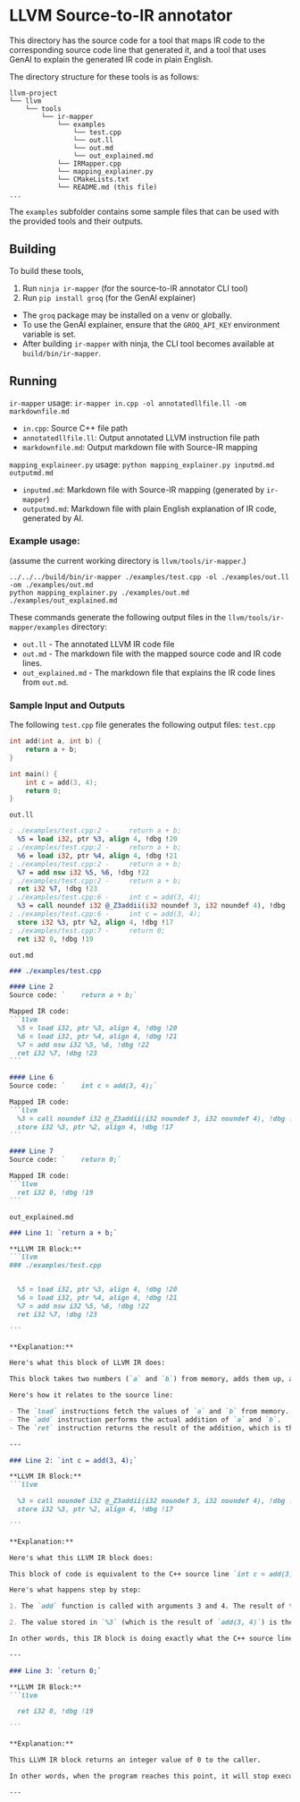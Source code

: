 # LLVM Source-to-IR annotator

This directory has the source code for a tool that maps IR code to the corresponding source code line that generated it, and a tool that uses GenAI to explain the generated IR code in plain English.

The directory structure for these tools is as follows:
```
llvm-project
└── llvm
    └── tools
        └── ir-mapper
            └── examples
                └── test.cpp
                └── out.ll
                └── out.md
                └── out_explained.md
            └── IRMapper.cpp
            └── mapping_explainer.py
            └── CMakeLists.txt
            └── README.md (this file)
...
```
The `examples` subfolder contains some sample files that can be used with the provided tools and their outputs.

## Building
To build these tools, 
1. Run `ninja ir-mapper` (for the source-to-IR annotator CLI tool)
2. Run `pip install groq` (for the GenAI explainer)
- The `groq` package may be installed on a venv or globally.
- To use the GenAI explainer, ensure that the `GROQ_API_KEY` environment variable is set.
- After building `ir-mapper` with ninja, the CLI tool becomes available at `build/bin/ir-mapper`.

## Running

`ir-mapper` usage: `ir-mapper in.cpp -ol annotatedllfile.ll -om markdownfile.md` 
- `in.cpp`: Source C++ file path
- `annotatedllfile.ll`: Output annotated LLVM instruction file path
- `markdownfile.md`: Output markdown file with Source-IR mapping

`mapping_explaineer.py` usage: `python mapping_explainer.py inputmd.md outputmd.md`
- `inputmd.md`: Markdown file with Source-IR mapping (generated by `ir-mapper`)
- `outputmd.md`: Markdown file with plain English explanation of IR code, generated by AI.

### Example usage: 
(assume the current working directory is `llvm/tools/ir-mapper`.)
```
../../../build/bin/ir-mapper ./examples/test.cpp -ol ./examples/out.ll -om ./examples/out.md
python mapping_explainer.py ./examples/out.md ./examples/out_explained.md

```
These commands generate the following output files in the `llvm/tools/ir-mapper/examples` directory:
- `out.ll` - The annotated LLVM IR code file
- `out.md` - The markdown file with the mapped source code and IR code lines.
- `out_explained.md` - The markdown file that explains the IR code lines from `out.md`.

### Sample Input and Outputs

The following `test.cpp` file generates the following output files:
`test.cpp`
```cpp
int add(int a, int b) {
    return a + b;
}

int main() {
    int c = add(3, 4);
    return 0;
}
```

`out.ll`
```llvm
; ./examples/test.cpp:2 -     return a + b;
  %5 = load i32, ptr %3, align 4, !dbg !20
; ./examples/test.cpp:2 -     return a + b;
  %6 = load i32, ptr %4, align 4, !dbg !21
; ./examples/test.cpp:2 -     return a + b;
  %7 = add nsw i32 %5, %6, !dbg !22
; ./examples/test.cpp:2 -     return a + b;
  ret i32 %7, !dbg !23
; ./examples/test.cpp:6 -     int c = add(3, 4);
  %3 = call noundef i32 @_Z3addii(i32 noundef 3, i32 noundef 4), !dbg !18
; ./examples/test.cpp:6 -     int c = add(3, 4);
  store i32 %3, ptr %2, align 4, !dbg !17
; ./examples/test.cpp:7 -     return 0;
  ret i32 0, !dbg !19
```

`out.md`
````md
### ./examples/test.cpp

#### Line 2
Source code: `    return a + b;`

Mapped IR code:
```llvm
  %5 = load i32, ptr %3, align 4, !dbg !20
  %6 = load i32, ptr %4, align 4, !dbg !21
  %7 = add nsw i32 %5, %6, !dbg !22
  ret i32 %7, !dbg !23
```

#### Line 6
Source code: `    int c = add(3, 4);`

Mapped IR code:
```llvm
  %3 = call noundef i32 @_Z3addii(i32 noundef 3, i32 noundef 4), !dbg !18
  store i32 %3, ptr %2, align 4, !dbg !17
```

#### Line 7
Source code: `    return 0;`

Mapped IR code:
```llvm
  ret i32 0, !dbg !19
```
````

`out_explained.md`
````md
### Line 1: `return a + b;`

**LLVM IR Block:**
```llvm
### ./examples/test.cpp


  %5 = load i32, ptr %3, align 4, !dbg !20
  %6 = load i32, ptr %4, align 4, !dbg !21
  %7 = add nsw i32 %5, %6, !dbg !22
  ret i32 %7, !dbg !23

```

**Explanation:**

Here's what this block of LLVM IR does:

This block takes two numbers (`a` and `b`) from memory, adds them up, and then returns the result.

Here's how it relates to the source line: 

- The `load` instructions fetch the values of `a` and `b` from memory.
- The `add` instruction performs the actual addition of `a` and `b`.
- The `ret` instruction returns the result of the addition, which is the sum of `a` and `b`.

---

### Line 2: `int c = add(3, 4);`

**LLVM IR Block:**
```llvm

  %3 = call noundef i32 @_Z3addii(i32 noundef 3, i32 noundef 4), !dbg !18
  store i32 %3, ptr %2, align 4, !dbg !17

```

**Explanation:**

Here's what this LLVM IR block does:

This block of code is equivalent to the C++ source line `int c = add(3, 4);`. 

Here's what happens step by step:

1. The `add` function is called with arguments 3 and 4. The result of this function call is stored in a temporary variable (let's call it `%3`).

2. The value stored in `%3` (which is the result of `add(3, 4)`) is then stored in a memory location (let's call it `%2`). This memory location is where the variable `c` from the C++ source line is stored. 

In other words, this IR block is doing exactly what the C++ source line: calling the `add` function with 3 and 4, and then storing the return value of that function in a variable `c`.

---

### Line 3: `return 0;`

**LLVM IR Block:**
```llvm

  ret i32 0, !dbg !19

```

**Explanation:**

This LLVM IR block returns an integer value of 0 to the caller. 

In other words, when the program reaches this point, it will stop executing and return 0 as the result. This IR block directly corresponds to the C++ source line "return 0;" which also returns 0 to the caller.

---
````
